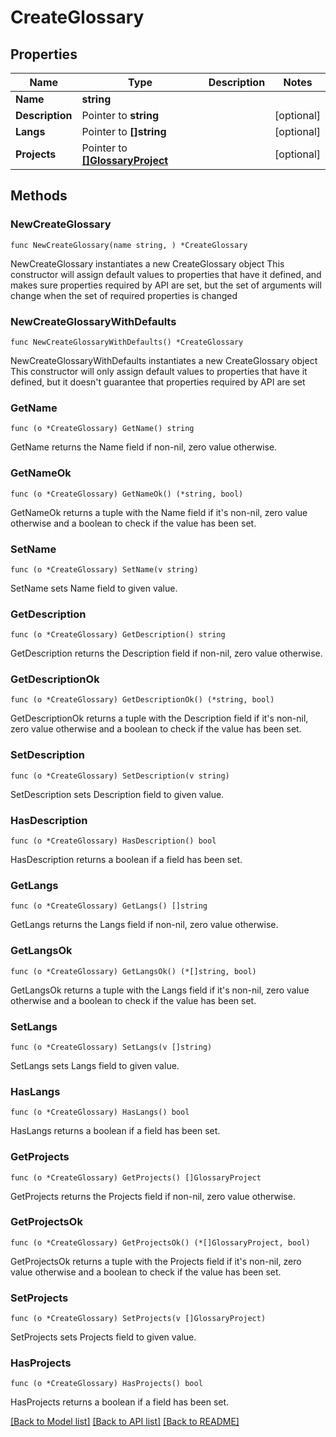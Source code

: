 # CreateGlossary

## Properties

Name | Type | Description | Notes
------------ | ------------- | ------------- | -------------
**Name** | **string** |  | 
**Description** | Pointer to **string** |  | [optional] 
**Langs** | Pointer to **[]string** |  | [optional] 
**Projects** | Pointer to [**[]GlossaryProject**](GlossaryProject.md) |  | [optional] 

## Methods

### NewCreateGlossary

`func NewCreateGlossary(name string, ) *CreateGlossary`

NewCreateGlossary instantiates a new CreateGlossary object
This constructor will assign default values to properties that have it defined,
and makes sure properties required by API are set, but the set of arguments
will change when the set of required properties is changed

### NewCreateGlossaryWithDefaults

`func NewCreateGlossaryWithDefaults() *CreateGlossary`

NewCreateGlossaryWithDefaults instantiates a new CreateGlossary object
This constructor will only assign default values to properties that have it defined,
but it doesn't guarantee that properties required by API are set

### GetName

`func (o *CreateGlossary) GetName() string`

GetName returns the Name field if non-nil, zero value otherwise.

### GetNameOk

`func (o *CreateGlossary) GetNameOk() (*string, bool)`

GetNameOk returns a tuple with the Name field if it's non-nil, zero value otherwise
and a boolean to check if the value has been set.

### SetName

`func (o *CreateGlossary) SetName(v string)`

SetName sets Name field to given value.


### GetDescription

`func (o *CreateGlossary) GetDescription() string`

GetDescription returns the Description field if non-nil, zero value otherwise.

### GetDescriptionOk

`func (o *CreateGlossary) GetDescriptionOk() (*string, bool)`

GetDescriptionOk returns a tuple with the Description field if it's non-nil, zero value otherwise
and a boolean to check if the value has been set.

### SetDescription

`func (o *CreateGlossary) SetDescription(v string)`

SetDescription sets Description field to given value.

### HasDescription

`func (o *CreateGlossary) HasDescription() bool`

HasDescription returns a boolean if a field has been set.

### GetLangs

`func (o *CreateGlossary) GetLangs() []string`

GetLangs returns the Langs field if non-nil, zero value otherwise.

### GetLangsOk

`func (o *CreateGlossary) GetLangsOk() (*[]string, bool)`

GetLangsOk returns a tuple with the Langs field if it's non-nil, zero value otherwise
and a boolean to check if the value has been set.

### SetLangs

`func (o *CreateGlossary) SetLangs(v []string)`

SetLangs sets Langs field to given value.

### HasLangs

`func (o *CreateGlossary) HasLangs() bool`

HasLangs returns a boolean if a field has been set.

### GetProjects

`func (o *CreateGlossary) GetProjects() []GlossaryProject`

GetProjects returns the Projects field if non-nil, zero value otherwise.

### GetProjectsOk

`func (o *CreateGlossary) GetProjectsOk() (*[]GlossaryProject, bool)`

GetProjectsOk returns a tuple with the Projects field if it's non-nil, zero value otherwise
and a boolean to check if the value has been set.

### SetProjects

`func (o *CreateGlossary) SetProjects(v []GlossaryProject)`

SetProjects sets Projects field to given value.

### HasProjects

`func (o *CreateGlossary) HasProjects() bool`

HasProjects returns a boolean if a field has been set.


[[Back to Model list]](../README.md#documentation-for-models) [[Back to API list]](../README.md#documentation-for-api-endpoints) [[Back to README]](../README.md)


